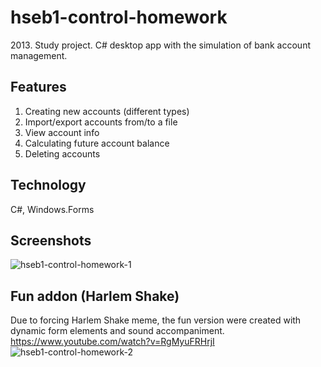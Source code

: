 # hseb1-control-homework
2013\. Study project. C# desktop app with the simulation of bank account management.
## Features
1. Creating new accounts (different types)
2. Import/export accounts from/to a file
3. View account info
4. Calculating future account balance
5. Deleting accounts
## Technology
C#, Windows.Forms
## Screenshots
![hseb1-control-homework-1](https://user-images.githubusercontent.com/6568251/167873193-2df57b29-3e8f-47f6-aefc-6b9d657b6928.png)
## Fun addon (Harlem Shake)
Due to forcing Harlem Shake meme, the fun version were created with dynamic form elements and sound accompaniment.  
https://www.youtube.com/watch?v=RgMyuFRHrjI
![hseb1-control-homework-2](https://user-images.githubusercontent.com/6568251/167872323-00cfb4a5-b0ab-4c7c-ac4d-8a6b9634cb8b.png)
